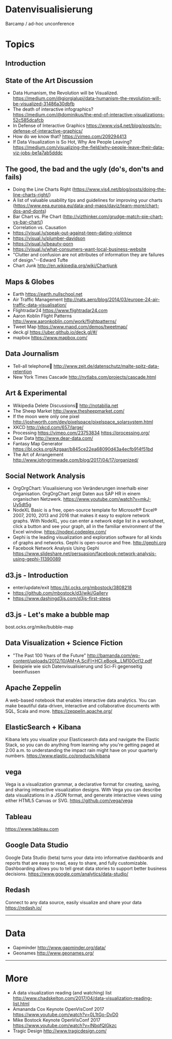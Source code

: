 # Datenvisualisierung
Barcamp / ad-hoc unconference

# Topics

## Introduction

## State of the Art Discussion

- Data Humanism, the Revolution will be Visualized. https://medium.com/@giorgialupi/data-humanism-the-revolution-will-be-visualized-31486a30dbfb
- The death of interactive infographics? https://medium.com/@dominikus/the-end-of-interactive-visualizations-52c585dcafcb
- In Defense of Interactive Graphics https://www.vis4.net/blog/posts/in-defense-of-interactive-graphics/
- How do we know that? https://vimeo.com/209294413
- If Data Visualization is So Hot, Why Are People Leaving? https://medium.com/visualizing-the-field/why-people-leave-their-data-viz-jobs-be1a7ab5dddc

## The good, the bad and the ugly (do's, don'ts and fails)

- Doing the Line Charts Right (https://www.vis4.net/blog/posts/doing-the-line-charts-right/)
- A list of valuable usability tips and guidelines for improving your charts (https://www.eea.europa.eu/data-and-maps/daviz/learn-more/chart-dos-and-donts)
- Bar Chart vs. Pie Chart (http://vizthinker.com/grudge-match-pie-chart-vs-bar-chart/)
- Correlation vs. Causation
- https://visual.ly/speak-out-against-teen-dating-violence
- https://visual.ly/plumber-davidson
- https://visual.ly/beauty-porn
- https://visual.ly/what-consumers-want-local-business-website
- "Clutter and confusion are not attributes of information they are failures of design."--Edward Tufte
- Chart Junk http://en.wikipedia.org/wiki/Chartjunk

## Maps & Globes

- Earth https://earth.nullschool.net
- Air Traffic Management http://nats.aero/blog/2014/03/europe-24-air-traffic-data-visualisation/
- Flightradar24 https://www.flightradar24.com
- Aaron Koblin Flight Patterns http://www.aaronkoblin.com/work/flightpatterns/
- Tweet Map https://www.mapd.com/demos/tweetmap/
- deck.gl https://uber.github.io/deck.gl/#/
- mapbox https://www.mapbox.com/

## Data Journalism

- Tell-all telephone http://www.zeit.de/datenschutz/malte-spitz-data-retention
- New York Times Cascade http://nytlabs.com/projects/cascade.html


## Art & Experimental

- Wikipedia Delete Discussions http://notabilia.net
- The Sheep Market http://www.thesheepmarket.com/
- If the moon were only one pixel http://joshworth.com/dev/pixelspace/pixelspace_solarsystem.html
- XKCD http://xkcd.com/657/large/
- Processing https://vimeo.com/23753834 https://processing.org/
- Dear Data http://www.dear-data.com/
- Fantasy Map Generator https://bl.ocks.org/Azgaar/b845ce22ea68090d43a4ecfb914f51bd
- The Art of Arrangement http://www.johngrimwade.com/blog/2017/04/17/organized/



## Social Network Analysis

- OrgOrgChart: Visualisierung von Veränderungen innerhalb einer Organisation. OrgOrgChart zeigt Daten aus SAP HR in einem organischen Netzwerk. https://www.youtube.com/watch?v=mkJ-Uy5dt5g
- NodeXL Basic is a free, open-source template for Microsoft® Excel® 2007, 2010, 2013 and 2016 that makes it easy to explore network graphs.  With NodeXL, you can enter a network edge list in a worksheet, click a button and see your graph, all in the familiar environment of the Excel window. https://nodexl.codeplex.com/
- Gephi is the leading visualization and exploration software for all kinds of graphs and networks. Gephi is open-source and free. http://gephi.org
- Facebook Network Analysis Using Gephi https://www.slideshare.net/persuasion/facebook-network-analysis-using-gephi-11390089

## d3.js - Introduction

- enter/update/exit https://bl.ocks.org/mbostock/3808218
- https://github.com/mbostock/d3/wiki/Gallery
- https://www.dashingd3js.com/d3js-first-steps

## d3.js - Let's make a bubble map

bost.ocks.org/mike/bubble-map

## Data Visualization + Science Fiction

- "The Past 100 Years of the Future" http://bamanda.com/wp-content/uploads/2012/10/AM+A.SciFI+HCI.eBook_.LM10Oct12.pdf
- Beispiele wie sich Datenvisualisierung und Sci-Fi gegenseitig beeinflussen

## Apache Zeppelin

A web-based notebook that enables interactive data analytics. You can make beautiful data-driven, interactive and collaborative documents with SQL, Scala and more. https://zeppelin.apache.org/

## ElasticSearch + Kibana 

Kibana lets you visualize your Elasticsearch data and navigate the Elastic Stack, so you can do anything from learning why you're getting paged at 2:00 a.m. to understanding the impact rain might have on your quarterly numbers. https://www.elastic.co/products/kibana

## vega 

Vega is a visualization grammar, a declarative format for creating, saving, and sharing interactive visualization designs. With Vega you can describe data visualizations in a JSON format, and generate interactive views using either HTML5 Canvas or SVG. https://github.com/vega/vega

## Tableau

https://www.tableau.com

## Google Data Studio

Google Data Studio (beta) turns your data into informative dashboards and reports that are easy to read, easy to share, and fully customizable. Dashboarding allows you to tell great data stories to support better business decisions. https://www.google.com/analytics/data-studio/

## Redash

Connect to any data source, easily visualize and share your data https://redash.io/

----

# Data

- Gapminder http://www.gapminder.org/data/
- Geonames http://www.geonames.org/


----

# More

- A data visualization reading (and watching) list http://www.chadskelton.com/2017/04/data-visualization-reading-list.html
- Amananda Cox Keynote OpenVisConf 2017 https://www.youtube.com/watch?v=0L1tGo-DvD0
- Mike Bostock Keynote OpenVisConf 2017 https://www.youtube.com/watch?v=lNbqfQlGkzc
- Tragic Design http://www.tragicdesign.com/





